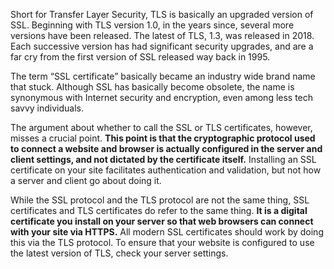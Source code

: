 Short for Transfer Layer Security, TLS is basically an upgraded version of SSL. Beginning with TLS version 1.0, in the years since, several more versions have been released. The latest of TLS, 1.3, was released in 2018. Each successive version has had significant security upgrades, and are a far cry from the first version of SSL released way back in 1995.

The term “SSL certificate” basically became an industry wide brand name that stuck. Although SSL has basically become obsolete, the name is synonymous with Internet security and encryption, even among less tech savvy individuals.  

The argument about whether to call the SSL or TLS certificates, however, misses a crucial point. **This point is that the cryptographic protocol used to connect a website and browser is actually configured in the server and client settings, and not dictated by the certificate itself.** Installing an SSL certificate on your site facilitates authentication and validation, but not how a server and client go about doing it.

While the SSL protocol and the TLS protocol are not the same thing, SSL certificates and TLS certificates do refer to the same thing. **It is a digital certificate you install on your server so that web browsers can connect with your site via HTTPS.** All modern SSL certificates should work by doing this via the TLS protocol. To ensure that your website is configured to use the latest version of TLS, check your server settings.
